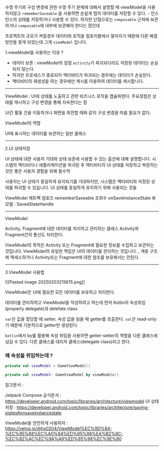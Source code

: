 
수명 주기와 구성 변경에 관한 수명 주기 문제에 대해서 설명할 때 viewModel을 사용하지않고
`rememberSaveable` 을 사용하면 손쉽게 앱의 데이터를 저장할 수 있다. -  인스턴스의 상태를 저장하거나 사용할 수 있다. 하지만 단점으로는 `composable` 근처에 보관하거나 `composable`에 내부에 보관해야 한다는 점인데

프로젝트의 규모가 켜질경우 데이터와 로직을 컴포저블에서 멀어지기 때문에 다른 해결방안을 찾게 되었는데 그게 `viewModel` 입니다.



1.viewModel을 사용하는 이유 ?

- 데이터 보존 : viewModel의 장점 `activity`가 파괴되더라도 저장된 데이터는 손실되지 않는다.
- 하지만 프로세스가 종료되어 액티비티가 파괴되는 경우에는 데이터가 손실된다.
- 액티비티의 재생성을 하는 경우에만 캐시를 이용하여 데이터를 캐시합니다.

---

ViewModel : UI에 상태를 노출하고 관련 비즈니스 로직을 캡슐화한다.
주요장점은 상태를 캐시하고 구성 변경을 통해 지속한다는 점

UI간 활동 간을 이동하거나 화면을 회전할 때와 같이 구성 변경을 따를 필요가 없다.

ViewModel의 역할

UI에 표시하는 데이터를 보관하는 일반 클래스 

----

2.UI 상태저장  

UI 상태에 대한 사용자 기대와 상태 보존에 사용할 수 있는 옵션에 대해 설명합니다.
시스템의 액티비티나 애플리케이션을 파괴된 후 액티비티의 UI 상태를 저장하고 복원하는 것은 좋은 사용자 경험을 위해 필수적

사용자는 UI 상태가 동일하게 유지되기를 기대하지만, 시스템은 액티비티와 저장된 상태를 파괴할 수 있습니다.
UI 상태를 동일하게 유지하기 위해 사용되는 것들

ViewModel
제트팩 컴포즈 rememberSaveable
조회수 onSaveInstanceState
뷰모델 : SavedStateHandle

----

ViewModel

Activity, Fragment에 대한 데이터를 처리하고 관리하는 클래스
Activity와 Fragment간의 통신도 처리한다.

ViewModel의 목적은 Activity 또는 Fragment에 필요한 정보를 수집하고 보관하는 것입니다.
ViewModel의 유일한 책임은 UI의 데이터를 관리하는 것입니다. , 
계층 구조에 액세스하거나 Activity또는 Fragment에 대한 참조를 보유해서는 안된다.


---

3.ViewModel 사용법

![[Pasted image 20250203215615.png]]

ViewModel은 UI에 필요한 모든 데이터를 보유하고 처리한다.

데이터를 관리하려고 ViewModel을 작성하려고 하는데 먼저 Kotlin의 속성위임(property delegate)과 delefate class 

`var`은 값을 할당할 때 setter, 속성 값을 읽을 때 getter를 호출한다.
`val`은 read-only기 때문에 기본적으로 getter만 생성된다.

`kotlin`에서 by를 활용해 속성 위임을 사용하면 getter-setter의 역할을 다른 클래스에 넘길 수 있다.
다른 클래스를 대리자 클래스(delegate class)라고 한다.


### 왜 속성을 위임하는데 ? 

```kotlin
private val viewModel = GameViewModel()
```

```kotlin
private val viewModel: GameViewModel by viewModels()
```



참고문서 :

Jetpack Compose 공식문서 : https://developer.android.com/topic/libraries/architecture/viewmodel
UI 상태저장 : https://developer.android.com/topic/libraries/architecture/saving-states#onsaveinstancestate

ViewModel을 안전하게 사용하자 : https://velog.io/@hs0204/ViewModel%EC%9D%84-%EC%95%88%EC%A0%84%ED%95%98%EA%B2%8C-%EC%82%AC%EC%9A%A9%ED%95%98%EC%9E%90

---------
